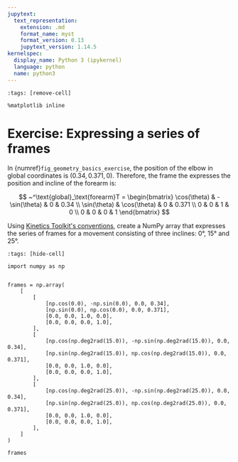 ```yaml
---
jupytext:
  text_representation:
    extension: .md
    format_name: myst
    format_version: 0.13
    jupytext_version: 1.14.5
kernelspec:
  display_name: Python 3 (ipykernel)
  language: python
  name: python3
---
```


```{code-cell}
:tags: [remove-cell]

%matplotlib inline
```

# Exercise: Expressing a series of frames

In {numref}`fig_geometry_basics_exercise`, the position of the elbow in global coordinates is $(0.34, 0.371, 0)$. Therefore, the frame the expresses the position and incline of the forearm is:

$$
~^\text{global}_\text{forearm}T = \begin{bmatrix}
\cos(\theta) & -\sin(\theta) & 0 & 0.34 \\
\sin(\theta) & \cos(\theta) & 0 & 0.371 \\
0 & 0 & 1 & 0 \\
0 & 0 & 0 & 1
\end{bmatrix}
$$

Using [Kinetics Toolkit's conventions](geometry_dimension_conventions.md), create a NumPy array that expresses the series of frames for a movement consisting of three inclines: 0°, 15° and 25°.

```{code-cell}
:tags: [hide-cell]

import numpy as np


frames = np.array(
    [
        [
            [np.cos(0.0), -np.sin(0.0), 0.0, 0.34],
            [np.sin(0.0), np.cos(0.0), 0.0, 0.371],
            [0.0, 0.0, 1.0, 0.0],
            [0.0, 0.0, 0.0, 1.0],
        ],
        [
            [np.cos(np.deg2rad(15.0)), -np.sin(np.deg2rad(15.0)), 0.0, 0.34],
            [np.sin(np.deg2rad(15.0)), np.cos(np.deg2rad(15.0)), 0.0, 0.371],
            [0.0, 0.0, 1.0, 0.0],
            [0.0, 0.0, 0.0, 1.0],
        ],
        [
            [np.cos(np.deg2rad(25.0)), -np.sin(np.deg2rad(25.0)), 0.0, 0.34],
            [np.sin(np.deg2rad(25.0)), np.cos(np.deg2rad(25.0)), 0.0, 0.371],
            [0.0, 0.0, 1.0, 0.0],
            [0.0, 0.0, 0.0, 1.0],
        ],
    ]
)

frames
```
